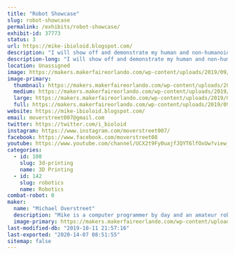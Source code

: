 ```yaml
---
title: "Robot Showcase"
slug: robot-showcase
permalink: /exhibits/robot-showcase/
exhibit-id: 37773
status: 3
url: https://mike-ibioloid.blogspot.com/
description: "I will show off and demonstrate my human and non-humanoid robots. I will show off how they work and function by using their soccer, dancing, human interaction and autonomous navigation skills. This will show people what it will be like in the future."
description-long: "I will show off and demonstrate my human and non-humanoid robots. I will show off how they work and function by using their soccer, dancing, human interaction and autonomous navigation skills. This will show people what it will be like in the future with robots in their home, work and in public places."
location: Unassigned
image: https://makers.makerfaireorlando.com/wp-content/uploads/2019/09/IMG_5047-768x1024.jpg
image-primary:
  thumbnail: https://makers.makerfaireorlando.com/wp-content/uploads/2019/09/IMG_5047-150x150.jpg
  medium: https://makers.makerfaireorlando.com/wp-content/uploads/2019/09/IMG_5047-225x300.jpg
  large: https://makers.makerfaireorlando.com/wp-content/uploads/2019/09/IMG_5047-768x1024.jpg
  full: https://makers.makerfaireorlando.com/wp-content/uploads/2019/09/IMG_5047.jpg
website: https://mike-ibioloid.blogspot.com/
email: moverstreet007@gmail.com
twitter: https://twitter.com/i_bioloid
instagram: https://www.instagram.com/moverstreet007/
facebook: https://www.facebook.com/moverstreet08
youtube: https://www.youtube.com/channel/UCX2t9Fy0uajfJQYT6lfOxUw?view_as=subscriber
categories:
  - id: 108
    slug: 3d-printing
    name: 3D Printing
  - id: 142
    slug: robotics
    name: Robotics
combat-robot: 0
maker:
  name: "Michael Overstreet"
  description: "Mike is a computer programmer by day and an amateur roboticist by night. Mike and his humanoid robot Boomer have competed in the last 11 Robogames and have won multiple bronze, silver and gold metals. For the past 9 years he has been experimenting with 3D printed robot designs at his local hackerspace which he is a founding member of. He is an active member of the 3D printer community and he is working on his own 3d printer design. He also has been a grass roots supporter of the Kansas City Maker Faire as well as attending most of the national and international Maker Faires. People who are interested in his adventures in robotics should check out his blog \"I, Bioloid\". He is currently exploring open-source 3D printed robotics and using the ROS (Robot Operating System) with his robots."
  image-primary: https://makers.makerfaireorlando.com/wp-content/uploads/2019/09/CROPPED-IMG_6649_PX7.jpg
last-modified-db: "2019-10-11 21:57:16"
last-exported: "2020-14-07 08:51:55"
sitemap: false
---
```

